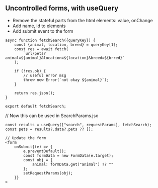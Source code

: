 ## Uncontrolled forms, with useQuery
- Remove the stateful parts from the html elements: value, onChange
- Add name, id to elements
- Add submit event to the form

```
async function fetchSearch({queryKey}) {
    const {animal, location, breed} = queryKey[1];    
    const res = await fetch(
        `url/pets?animal=${animal}&location=${location}&breed=${brred}`
    );

    if (!res.ok) {
        // useful error msg
        throw new Error(`not okay ${animal}`);
    }

    return res.json();
}

export default fetchSearch;
```

// Now this can be used in SearchParams.jsx
```
const results = useQuery(["search", requestParams], fetchSearch);
const pets = results?.data?.pets ?? [];

// Update the form
<form
    onSubmit{(e) => {
        e.preventDefault();
        const formData = new FormData(e.target);
        const obj = {
            animal: formData.get("animal") ?? ""
        };
        setRequestParams(obj);
    }}
>
```

